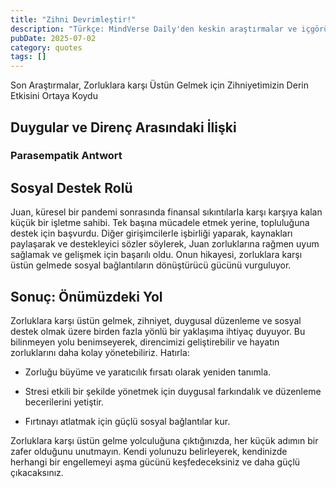 ```yaml
---
title: "Zihni Devrimleştir!"
description: "Türkçe: MindVerse Daily'den keskin araştırmalar ve içgörüler keşfedin."
pubDate: 2025-07-02
category: quotes
tags: []
---
```


Son Araştırmalar, Zorluklara karşı Üstün Gelmek için Zihniyetimizin Derin Etkisini Ortaya Koydu

## Duygular ve Direnç Arasındaki İlişki

### Parasempatik Antwort

## Sosyal Destek Rolü

Juan, küresel bir pandemi sonrasında finansal sıkıntılarla karşı karşıya kalan küçük bir işletme sahibi. Tek başına mücadele etmek yerine, topluluğuna destek için başvurdu. Diğer girişimcilerle işbirliği yaparak, kaynakları paylaşarak ve destekleyici sözler söylerek, Juan zorluklarına rağmen uyum sağlamak ve gelişmek için başarılı oldu. Onun hikayesi, zorluklara karşı üstün gelmede sosyal bağlantıların dönüştürücü gücünü vurguluyor.

## Sonuç: Önümüzdeki Yol

Zorluklara karşı üstün gelmek, zihniyet, duygusal düzenleme ve sosyal destek olmak üzere birden fazla yönlü bir yaklaşıma ihtiyaç duyuyor. Bu bilinmeyen yolu benimseyerek, direncimizi geliştirebilir ve hayatın zorluklarını daha kolay yönetebiliriz. Hatırla:

* Zorluğu büyüme ve yaratıcılık fırsatı olarak yeniden tanımla.

* Stresi etkili bir şekilde yönetmek için duygusal farkındalık ve düzenleme becerilerini yetiştir.

* Fırtınayı atlatmak için güçlü sosyal bağlantılar kur.

Zorluklara karşı üstün gelme yolculuğuna çıktığınızda, her küçük adımın bir zafer olduğunu unutmayın. Kendi yolunuzu belirleyerek, kendinizde herhangi bir engellemeyi aşma gücünü keşfedeceksiniz ve daha güçlü çıkacaksınız.